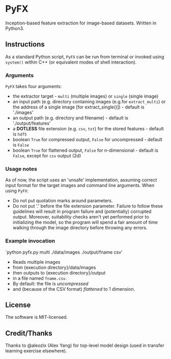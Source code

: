 # PyFX
Inception-based feature extraction for image-based datasets. Written in Python3.

## Instructions
As a standard Python script, `PyFX` can be run from terminal or invoked using `system()` within C++ (or equivalent modes of shell interaction). 

### Arguments
`PyFX` takes four arguments: 
 * the extractor target - `multi` (multiple images) or `single` (single image)
 * an input path (e.g. directory containing images (e.g.for `extract_multi`) or 
 the address of a single image [for extract_single()]) - default is './images' 
 * an output path (e.g. directory and filename) - default is './output/features'
 * a **DOTLESS** file extension (e.g. `csv`, `txt`) for the stored features - default is `hdf5`
 * boolean `True` for compressed output, `False` for uncompressed - default is `False`
 * boolean `True` for flattened output, `False` for n-dimensional - default is `False`, 
 except for `csv` output (2d)
 
### Usage notes
As of now, the script uses an 'unsafe' implementation, assuming correct input format for the target images and command line arguments. When using `PyFX`:
 * Do not put quotation marks around parameters.
 * Do not put '.' before the file extension parameter. 
Failure to follow these guidelines will result in program failure and (potentially) corrupted output. Moreover, suitability checks aren't yet performed prior to initializing the model, so the program will spend a fair amount of time walking through the image directory before throwing any errors.

### Example invocation
`python pyfx.py multi ./data/images ./output/fname csv'

* Reads multiple images 
* from {execution directory}/data/images
* then outputs to {execution directory}/output 
* in a file named `fname.csv`.
* By default: the file is *uncompressed*
* and (because of the CSV format) *flattened* to 1 dimension.

## License
The software is MIT-licensed.

## Credit/Thanks
Thanks to @aleozlx (Alex Yang) for top-level model design (used in transfer learning exercise elsewhere).
